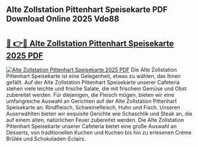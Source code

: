 ## Alte Zollstation Pittenhart Speisekarte PDF Download Online 2025 Vdo88

# <h2><a href="http://gc8g08.nevu.top/?p=Alte+Zollstation+Pittenhart+Speisekarte">🔗 👉🔴 Alte Zollstation Pittenhart Speisekarte 2025 PDF</a></h2>

[![Alte Zollstation Pittenhart Speisekarte 2025 PDF](https://i.imgur.com/dBaPXMq.png)](http://gc8g08.nevu.top/?p=Alte+Zollstation+Pittenhart+Speisekarte)
Die Alte Zollstation Pittenhart Speisekarte ist eine Gelegenheit, etwas zu wählen, das Ihnen gefällt. Auf der Alte Zollstation Pittenhart Speisekarte unserer Cafeteria stehen viele leichte und frische Salate, die mit frischem Gemüse und Obst zubereitet werden. Für diejenigen, die Fleisch mögen, bieten wir eine umfangreiche Auswahl an Gerichten auf der Alte Zollstation Pittenhart Speisekarte an: Rindfleisch, Schweinefleisch, Huhn und Fisch. Unseren Auserwählten bieten wir exquisite Gerichte wie Schaschlik und Steak an, die auf einem alten, natürlichen Feuer zubereitet werden. Die Alte Zollstation Pittenhart Speisekarte unserer Cafeteria bietet eine große Auswahl an Desserts, von traditionellen Kuchen und Kuchen bis hin zu erlesenen Crème Brûlée und Schokoladen-Eclairs.
